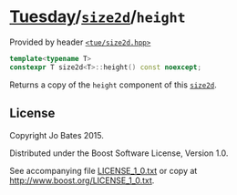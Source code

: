 [Tuesday](../../../README.md)/[`size2d`](../../headers/size2d.md)/`height`
==========================================================================
Provided by header [`<tue/size2d.hpp>`](../../headers/size2d.md)

```c++
template<typename T>
constexpr T size2d<T>::height() const noexcept;
```

Returns a copy of the `height` component of this
[`size2d`](../../headers/size2d.md).

License
-------
Copyright Jo Bates 2015.

Distributed under the Boost Software License, Version 1.0.

See accompanying file [LICENSE_1_0.txt](../../../LICENSE_1_0.txt) or copy at
http://www.boost.org/LICENSE_1_0.txt.
